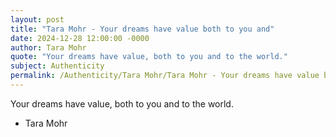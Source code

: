 ```yaml
---
layout: post
title: "Tara Mohr - Your dreams have value both to you and"
date: 2024-12-28 12:00:00 -0000
author: Tara Mohr
quote: "Your dreams have value, both to you and to the world."
subject: Authenticity
permalink: /Authenticity/Tara Mohr/Tara Mohr - Your dreams have value both to you and
---
```


Your dreams have value, both to you and to the world.

- Tara Mohr
